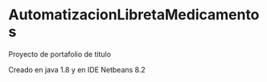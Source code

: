 # AutomatizacionLibretaMedicamentos

Proyecto de portafolio de titulo 

Creado en java 1.8 y en IDE Netbeans 8.2
